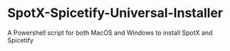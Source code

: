 # SpotX-Spicetify-Universal-Installer
A Powershell script for both MacOS and Windows to install SpotX and Spicetify
